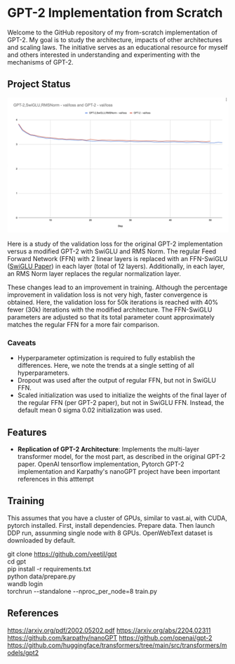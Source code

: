 # GPT-2 Implementation from Scratch

Welcome to the GitHub repository of my from-scratch implementation of GPT-2. My goal is to study the architecture, impacts of other architectures and scaling laws. The initiative serves as an educational resource for myself and others interested in understanding and experimenting with the mechanisms of GPT-2. 

## Project Status


<p align="center">
  <img src="images/val-loss-gpt2-swiglu-rmsnorm.jpg" alt="Validation Loss GPT-2 with SwiGLU and RMS Norm" width="800">
</p>

Here is a study of the validation loss for the original GPT-2 implementation versus a modified GPT-2 with SwiGLU and RMS Norm. The regular Feed Forward Network (FFN) with 2 linear layers is replaced with an FFN-SwiGLU ([SwiGLU Paper](https://arxiv.org/pdf/2002.05202.pdf)) in each layer (total of 12 layers). Additionally, in each layer, an RMS Norm layer replaces the regular normalization layer.

These changes lead to an improvement in training. Although the percentage improvement in validation loss is not very high, faster convergence is obtained. Here, the validation loss for 50k iterations is reached with 40% fewer (30k) iterations with the modified architecture. The FFN-SwiGLU parameters are adjusted so that its total parameter count approximately matches the regular FFN for a more fair comparison.

### Caveats
- Hyperparameter optimization is required to fully establish the differences. Here, we note the trends at a single setting of all hyperparameters.
- Dropout was used after the output of regular FFN, but not in SwiGLU FFN.
- Scaled initialization was used to initialize the weights of the final layer of the regular FFN (per GPT-2 paper), but not in SwiGLU FFN. Instead, the default mean 0 sigma 0.02 initialization was used.


## Features

- **Replication of GPT-2 Architecture**: Implements the multi-layer transformer model, for the most part, as described in the original GPT-2 paper. OpenAI tensorflow implementation, Pytorch GPT-2 implementation and Karpathy's nanoGPT project have been important references in this atttempt


## Training
This assumes that you have a cluster of GPUs, similar to vast.ai, with CUDA, pytorch installed. 
First, install dependencies. Prepare data. Then launch DDP run, assunming single node with 8 GPUs. 
OpenWebText dataset is downloaded by default. 

git clone https://github.com/veetil/gpt
<br>
cd gpt 
<br>
pip install -r requirements.txt
<br>
python data/prepare.py 
<br>
wandb login
<br>
torchrun --standalone --nproc_per_node=8 train.py


## References
https://arxiv.org/pdf/2002.05202.pdf
https://arxiv.org/abs/2204.02311
https://github.com/karpathy/nanoGPT
https://github.com/openai/gpt-2
https://github.com/huggingface/transformers/tree/main/src/transformers/models/gpt2

